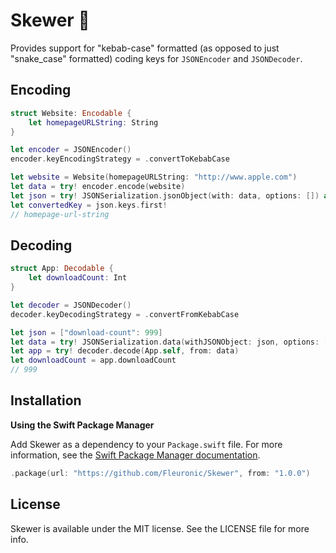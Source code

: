 # Skewer 🍡

Provides support for "kebab-case" formatted (as opposed to just "snake_case" formatted) coding keys for `JSONEncoder` and `JSONDecoder`.

## Encoding

```swift
struct Website: Encodable {
    let homepageURLString: String
}

let encoder = JSONEncoder()
encoder.keyEncodingStrategy = .convertToKebabCase

let website = Website(homepageURLString: "http://www.apple.com")
let data = try! encoder.encode(website)
let json = try! JSONSerialization.jsonObject(with: data, options: []) as! [String: Any]
let convertedKey = json.keys.first!
// homepage-url-string
```

## Decoding

```swift
struct App: Decodable {
    let downloadCount: Int
}

let decoder = JSONDecoder()
decoder.keyDecodingStrategy = .convertFromKebabCase

let json = ["download-count": 999]
let data = try! JSONSerialization.data(withJSONObject: json, options: [])
let app = try! decoder.decode(App.self, from: data)
let downloadCount = app.downloadCount
// 999
```

## Installation
**Using the Swift Package Manager**

Add Skewer as a dependency to your `Package.swift` file. For more information, see the [Swift Package Manager documentation](https://github.com/apple/swift-package-manager/tree/master/Documentation).

```swift
.package(url: "https://github.com/Fleuronic/Skewer", from: "1.0.0")
```

## License

Skewer is available under the MIT license. See the LICENSE file for more info.
